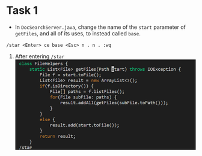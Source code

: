 # Task 1
* In `DocSearchServer.java`, change the name of the `start` parameter of `getFiles`, and all of its uses, to instead called `base`.

```
/star <Enter> ce base <Esc> n . n . :wq
```
1. After entering `/star`
![Image](starEnter.png)
